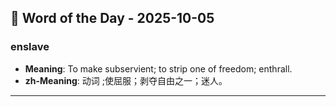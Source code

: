 ## 📅 Word of the Day - 2025-10-05

### **enslave**
- **Meaning**: To make subservient; to strip one of freedom; enthrall.
- **zh-Meaning**: 动词 ;使屈服；剥夺自由之一；迷人。

---
